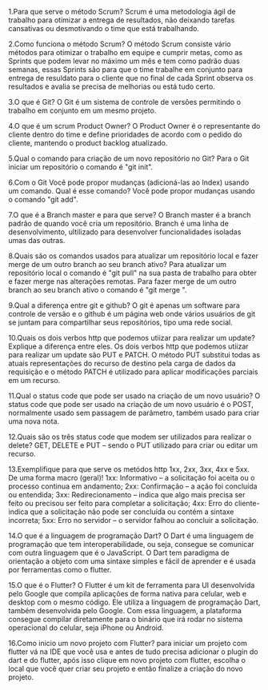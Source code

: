 1.Para que serve o método Scrum?
	Scrum é uma metodologia ágil de trabalho para otimizar a entrega de resultados,
	não deixando tarefas cansativas ou desmotivando o time que está trabalhando.

2.Como funciona o método Scrum? 
	O método Scrum consiste vário métodos para otimizar o trabalho em equipe e cumprir metas, 
	como as Sprints que podem levar no máximo um mês e tem como padrão duas semanas, essas Sprints 
	são para que o time trabalhe em conjunto para entrega de resuldato para o cliente que no final 
	de cada Sprint observa os resultados e avalia se precisa de melhorias ou está tudo certo.

3.O que é Git? 
	O Git é um sistema de controle de versões permitindo o trabalho em conjunto em um mesmo projeto.

4.O que é um scrum Product Owner? 
	O Product Owner é o representante do cliente dentro do time e define prioridades de acordo com 
	o pedido do cliente, mantendo o product backlog atualizado.

5.Qual o comando para criação de um novo repositório no Git?
	Para o Git iniciar um repositório o comando é "git init". 

6.Com o Git Você pode propor mudanças (adicioná-las ao Index) usando um comando. Qual é esse comando? 
	Você pode propor mudanças usando o comando "git add".

7.O que é a Branch master e para que serve? 
	O Branch master é a branch padrão de quando você cria um repositório. Branch é uma linha de desenvolvimento, 
	ultilizado para desenvolver funcionalidades isoladas umas das outras. 

8.Quais são os comandos usados para atualizar um repositório local e fazer merge de um outro branch ao seu branch ativo? 
	Para atualizar um repositório local o comando é "git pull" na sua pasta de trabalho para obter e fazer merge 
	nas alterações remotas. Para fazer merge de um outro branch ao seu branch ativo o comando é "git merge <branch>".

9.Qual a diferença entre git e github? 
	O git é apenas um software para controle de versão e o github é um página web onde vários usuários de git 
	se juntam para compartilhar seus repositórios, tipo uma rede social.

10.Quais os dois verbos http que podemos utiizar para realizar um update? Explique a diferença entre eles. 
	Os dois verbos http que podemos utiizar para realizar um update são PUT e PATCH. O método PUT substitui 
	todas as atuais representações do recurso de destino pela carga de dados da requisição e o método PATCH é 
	utilizado para aplicar modificações parciais em um recurso.

11.Qual o status code que pode ser usado na criação de um novo usuário? 
	O status code que pode ser usado na criação de um novo usuário é o POST, normalmente usado sem passagem de 
	parâmetro, também usado para criar uma nova nota.

12.Quais são os três status code que modem ser utilizados para realizar o delete? 
	GET, DELETE e PUT – sendo o PUT utilizado para criar ou editar um recurso.

13.Exemplifique para que serve os metódos http 1xx, 2xx, 3xx, 4xx e 5xx. De uma forma macro (geral)! 
	1xx: Informativo – a solicitação foi aceita ou o processo continua em andamento;
	2xx: Confirmação – a ação foi concluída ou entendida;
	3xx: Redirecionamento – indica que algo mais precisa ser feito ou precisou ser feito para completar a solicitação;
	4xx: Erro do cliente- indica que a solicitação não pode ser concluída ou contém a sintaxe incorreta;
	5xx: Erro no servidor – o servidor falhou ao concluir a solicitação.

14.O que é a linguagem de programação Dart?
	O Dart é uma linguagem de programação que tem interoperabilidade, ou seja, consegue se comunicar com outra linguagem que é o JavaScript. 
	O Dart tem paradigma de orientação a objeto com uma sintaxe simples e fácil de aprender e é usada por ferramentas como o flutter.

15.O que é o Flutter?
	O Flutter é um kit de ferramenta para UI desenvolvida pelo Google que compila aplicações de forma nativa para celular, web e desktop 
	com o mesmo código. Ele utiliza a linguagem de programação Dart, também desenvolvida pelo Google. Com essa linguagem, a plataforma 
	consegue compilar diretamente para o binário que irá rodar no sistema operacional do celular, seja iPhone ou Android. 	

16.Como inicio um novo projeto com Flutter?
	para iniciar um projeto com flutter vá na IDE que você usa e antes de tudo precisa adicionar o plugin do dart e do flutter, após isso clique em novo projeto com flutter, escolha o local que você quer criar seu projeto e então finalize a criação do novo projeto. 